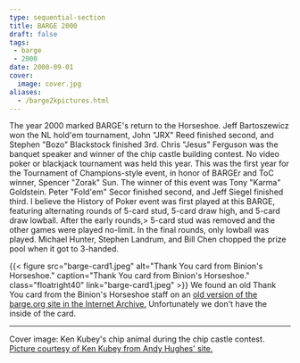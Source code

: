```yaml
---
type: sequential-section
title: BARGE 2000
draft: false
tags:
 - barge
 - 2000
date: 2000-09-01
cover:
  image: cover.jpg
aliases:
  - /barge2kpictures.html
---
```


The year 2000 marked BARGE's return to the Horseshoe. Jeff Bartoszewicz won the
NL hold'em tournament, John &quot;JRX&quot; Reed finished second, and Stephen
&quot;Bozo&quot; Blackstock finished 3rd. Chris &quot;Jesus&quot; Ferguson was
the banquet speaker and winner of the chip castle building contest. No video
poker or blackjack tournament was held this year. This was the first year for
the Tournament of Champions-style event, in honor of BARGEr and ToC winner,
Spencer &quot;Zorak&quot; Sun. The winner of this event was Tony
&quot;Karma&quot; Goldstein. Peter &quot;Fold'em&quot; Secor finished second,
and Jeff Siegel finished third. I believe the History of Poker event was first
played at this BARGE, featuring alternating rounds of 5-card stud, 5-card draw
    high, and 5-card draw lowball. After the early rounds,> 5-card stud was removed
and the other games were played no-limit. In the final rounds, only lowball was
played. Michael Hunter, Stephen Landrum, and Bill Chen chopped the prize pool
when it got to 3-handed.

{{< figure
    src="barge-card1.jpeg"
    alt="Thank You card from Binion's Horseshoe."
    caption="Thank You card from Binion's Horseshoe."
    class="floatright40"
    link="barge-card1.jpeg" >}}
We found an old Thank You card from the Binion's Horseshoe staff on an [old version of 
the barge.org site in the Internet Archive.](https://web.archive.org/web/20020331111106/http://barge.org/barge-card1.jpeg)
Unfortunately we don't have the inside of the card.

-----

Cover image: Ken Kubey's chip animal during the chip castle contest.  [Picture
courtesy of Ken Kubey from Andy Hughes'
site.](http://nevadacasinochips.com/BARGE00.htm)
